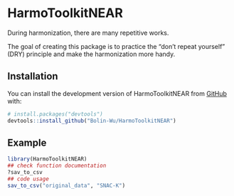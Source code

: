 
<!-- README.md is generated from README.Rmd. Please edit that file -->

# HarmoToolkitNEAR

<!-- badges: start -->
<!-- badges: end -->

During harmonization, there are many repetitive works.

The goal of creating this package is to practice the “don’t repeat
yourself” (DRY) principle and make the harmonization more handy.

## Installation

You can install the development version of HarmoToolkitNEAR from
[GitHub](https://github.com/) with:

``` r
# install.packages("devtools")
devtools::install_github("Bolin-Wu/HarmoToolkitNEAR")
```

## Example

``` r
library(HarmoToolkitNEAR)
## check function documentation
?sav_to_csv
## code usage
sav_to_csv("original_data", "SNAC-K")
```
